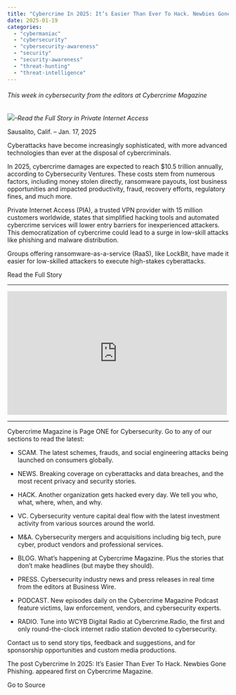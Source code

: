 ```yaml
---
title: "Cybercrime In 2025: It’s Easier Than Ever To Hack. Newbies Gone Phishing."
date: 2025-01-19
categories: 
  - "cybermaniac"
  - "cybersecurity"
  - "cybersecurity-awareness"
  - "security"
  - "security-awareness"
  - "threat-hunting"
  - "threat-intelligence"
---
```


###### _This week in cybersecurity from the editors at Cybercrime Magazine_

_![](http://cybersecurityventures.com/wp-content/uploads/2020/09/icon-rss.png)–Read the Full Story in Private Internet Access_

Sausalito, Calif. – Jan. 17, 2025

Cyberattacks have become increasingly sophisticated, with more advanced technologies than ever at the disposal of cybercriminals.

In 2025, cybercrime damages are expected to reach $10.5 trillion annually, according to Cybersecurity Ventures. These costs stem from numerous factors, including money stolen directly, ransomware payouts, lost business opportunities and impacted productivity, fraud, recovery efforts, regulatory fines, and much more.

Private Internet Access (PIA), a trusted VPN provider with 15 million customers worldwide, states that simplified hacking tools and automated cybercrime services will lower entry barriers for inexperienced attackers. This democratization of cybercrime could lead to a surge in low-skill attacks like phishing and malware distribution.

Groups offering ransomware-as-a-service (RaaS), like LockBit, have made it easier for low-skilled attackers to execute high-stakes cyberattacks.

Read the Full Story

* * *

<iframe title="Cybersecurity Almanac: 100 Facts, Figures, Predictions &amp; Statistics. Cybercrime, Hackers, Ransomware" width="500" height="281" src="https://www.youtube.com/embed/nVkC5L2Hsns?feature=oembed" frameborder="0" allow="accelerometer; autoplay; clipboard-write; encrypted-media; gyroscope; picture-in-picture; web-share" referrerpolicy="strict-origin-when-cross-origin" allowfullscreen></iframe>

* * *

Cybercrime Magazine is Page ONE for Cybersecurity. Go to any of our sections to read the latest:

- SCAM. The latest schemes, frauds, and social engineering attacks being launched on consumers globally.

- NEWS. Breaking coverage on cyberattacks and data breaches, and the most recent privacy and security stories.

- HACK. Another organization gets hacked every day. We tell you who, what, where, when, and why.

- VC. Cybersecurity venture capital deal flow with the latest investment activity from various sources around the world.

- M&A. Cybersecurity mergers and acquisitions including big tech, pure cyber, product vendors and professional services.

- BLOG. What’s happening at Cybercrime Magazine. Plus the stories that don’t make headlines (but maybe they should).

- PRESS. Cybersecurity industry news and press releases in real time from the editors at Business Wire.

- PODCAST. New episodes daily on the Cybercrime Magazine Podcast feature victims, law enforcement, vendors, and cybersecurity experts.

- RADIO. Tune into WCYB Digital Radio at Cybercrime.Radio, the first and only round-the-clock internet radio station devoted to cybersecurity.

Contact us to send story tips, feedback and suggestions, and for sponsorship opportunities and custom media productions.

The post Cybercrime In 2025: It’s Easier Than Ever To Hack. Newbies Gone Phishing. appeared first on Cybercrime Magazine.

Go to Source
